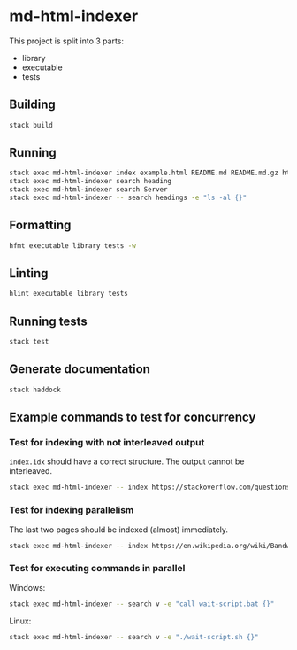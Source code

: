 # md-html-indexer

This project is split into 3 parts:

* library
* executable
* tests

## Building

```bash
stack build
```

## Running

```bash
stack exec md-html-indexer index example.html README.md README.md.gz http://w3schools.com
stack exec md-html-indexer search heading
stack exec md-html-indexer search Server
stack exec md-html-indexer -- search headings -e "ls -al {}"
```

## Formatting

```bash
hfmt executable library tests -w
```

## Linting

```bash
hlint executable library tests
```

## Running tests

```bash
stack test
```

## Generate documentation

```bash
stack haddock
```

## Example commands to test for concurrency

### Test for indexing with not interleaved output

`index.idx` should have a correct structure. The output cannot be interleaved.

```bash
stack exec md-html-indexer -- index https://stackoverflow.com/questions/857653/get-a-list-of-urls-from-a-site http://hackage.haskell.org/package/base-4.11.1.0/docs/System-IO-Unsafe.html https://hackage.haskell.org/package/base-4.9.1.0/docs/Control-Concurrent-MVar.html http://hackage.haskell.org/package/base-4.11.1.0/docs/Control-Concurrent.html http://hackage.haskell.org/package/parallel-3.1.0.1/docs/Control-Parallel-Strategies.html http://hackage.haskell.org/package/deepseq-1.4.3.0/docs/Control-DeepSeq.html#v:force http://book.realworldhaskell.org/read/concurrent-and-multicore-programming.html http://hackage.haskell.org/package/stm-conduit-4.0.0/docs/Data-Conduit-Async.html https://docs.expo.io/versions/latest/guides/push-notifications https://facebook.github.io/react-native/docs/asyncstorage.html#getitem https://www.abeautifulsite.net/downloading-a-list-of-urls-automatically https://developers.google.com/search/docs/guides/create-URLs https://developers.google.com/search/docs/guides/enhance-site https://en.wikipedia.org/wiki/Bandwidth_throttling
```

### Test for indexing parallelism

The last two pages should be indexed (almost) immediately.

```bash
stack exec md-html-indexer -- index https://en.wikipedia.org/wiki/Bandwidth_throttling https://httpstat.us/200?sleep=10000  https://developers.google.com/search/docs/guides/enhance-site https://httpstat.us/200?sleep=1000
```

### Test for executing commands in parallel

Windows:

```bash
stack exec md-html-indexer -- search v -e "call wait-script.bat {}"
```

Linux:

```bash
stack exec md-html-indexer -- search v -e "./wait-script.sh {}"
```
